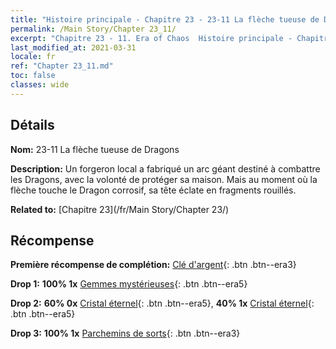 ```yaml
---
title: "Histoire principale - Chapitre 23 - 23-11 La flèche tueuse de Dragons"
permalink: /Main Story/Chapter 23_11/
excerpt: "Chapitre 23 - 11. Era of Chaos  Histoire principale - Chapitre 23_11. 23-11 La flèche tueuse de Dragons"
last_modified_at: 2021-03-31
locale: fr
ref: "Chapter 23_11.md"
toc: false
classes: wide
---
```


## Détails

 **Nom:** 23-11 La flèche tueuse de Dragons

 **Description:** Un forgeron local a fabriqué un arc géant destiné à combattre les Dragons, avec la volonté de protéger sa maison. Mais au moment où la flèche touche le Dragon corrosif, sa tête éclate en fragments rouillés.

 **Related to:** [Chapitre 23](/fr/Main Story/Chapter 23/)

## Récompense

 **Première récompense de complétion:** [Clé d'argent](/fr/Items/con_693/){: .btn .btn--era3}

 **Drop 1:** **100% 1x** [Gemmes mystérieuses](/fr/Items/mat_79/){: .btn .btn--era5}

 **Drop 2:** **60% 0x** [Cristal éternel](/fr/Items/mat_73/){: .btn .btn--era5}, **40% 1x** [Cristal éternel](/fr/Items/mat_73/){: .btn .btn--era5}

 **Drop 3:** **100% 1x** [Parchemins de sorts](/fr/Items/con_694/){: .btn .btn--era3}

